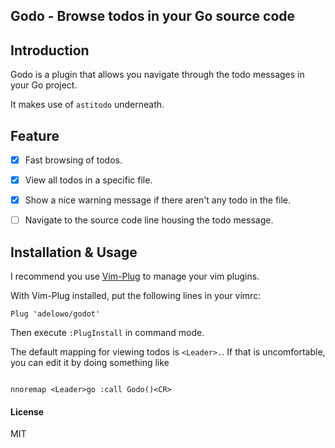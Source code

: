 ## Godo - Browse todos in your Go source code

## Introduction

Godo is a plugin that allows you navigate  through the todo messages in your Go project.

It makes use of `astitodo` underneath.

##  Feature
 - [x] Fast browsing of todos.
 - [x] View all todos in a specific file.
 - [x] Show a nice warning message if there aren't any todo in the file.
 - [ ] Navigate to the source code line housing the todo message.


## Installation & Usage

I recommend you use [Vim-Plug](https://github.com/junegunn/vim-plug/blob/master/README.md) to manage your vim plugins.

With Vim-Plug installed, put the following lines in your vimrc:

```vim
Plug 'adelowo/godot'
```

Then execute `:PlugInstall` in command mode.


The default mapping for viewing todos is `<Leader>.`. If that is uncomfortable, you can edit it by doing something like 

```vim

nnoremap <Leader>go :call Godo()<CR>
```

#### License

MIT
